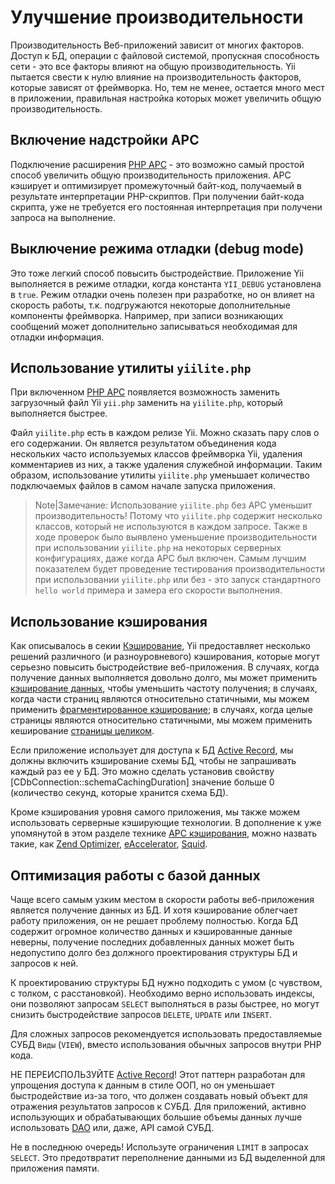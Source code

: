 Улучшение производительности
============================

Производительность Веб-приложений зависит от многих факторов. Доступ к БД, 
операции с файловой системой, пропускная способность сети - это все факторы
влияют на общую производительность. Yii пытается свести к нулю влияние на
производительность факторов, которые зависят от фреймворка. Но, тем не менее,
остается много мест в приложении, правильная настройка которых может
увеличить общую производительность.

Включение надстройки APC
------------------------

Подключение расширения [PHP APC](http://www.php.net/manual/en/book.apc.php) -
это возможно самый простой способ увеличить общую производительность
приложения. APC кэширует и оптимизирует промежуточный байт-код, получаемый в
результате интерпретации PHP-скриптов. При получении байт-кода скрипта, уже не
требуется его постоянная интерпретация при получени запроса на выполнение.

Выключение режима отладки (debug mode)
--------------------------------------

Это тоже легкий способ повысить быстродействие. Приложение Yii выполняется в
режиме отладки, когда константа `YII_DEBUG` установлена в `true`. Режим отладки
очень полезен при разработке, но он влияет на скорость работы, т.к.
подгружаются некоторые дополнительные компоненты фреймворка. Например, при
записи возникающих сообщений может дополнительно записываться необходимая
для отладки информация.

Использование утилиты `yiilite.php`
-----------------------------------

При включенном [PHP APC](http://www.php.net/manual/en/book.apc.php) появляется
возможность заменить загрузочный файл Yii `yii.php` заменить на `yiilite.php`,
который выполняется быстрее.

Файл `yiilite.php` есть в каждом релизе Yii. Можно сказать пару слов о его
содержании. Он является результатом объединения кода нескольких часто
используемых классов фреймворка Yii, удаления комментариев из них, а также
удаления служебной информации. Таким образом, использование утилиты
`yiilite.php` уменьшает количество подключаемых файлов в самом начале запуска
приложения.

> Note|Замечание: Использование `yiilite.php` без APC уменьшит
производительность! Потому что `yiilite.php` содержит несколько классов,
который не используются в каждом запросе. Также в ходе проверок было выявлено
уменьшение производительности при использовании `yiilite.php` на некоторых
серверных конфигурациях, даже когда APC был включен. Самым лучшим показателем
будет проведение тестирования производительности при использовании `yiilite.php`
или без - это запуск стандартного `hello world` примера и замера его скорости
выполнения.

Использование кэширования
-------------------------

Как описывалось в секии [Кэширование](/doc/guide/caching.overview), Yii
предоставляет несколько решений различного (и разноуровневого) кэширования,
которые могут серьезно повысить быстродействие веб-приложения. В случаях, когда
получение данных выполняется довольно долго, мы может применить
[кэширование данных](/doc/guide/caching.data), чтобы уменьшить частоту
получения; в случаях, когда части страниц являются относительно статичными,
мы можем применить [фрагментированное кэширование](/doc/guide/caching.fragment);
в случаях, когда целые страницы являются относительно статичными, мы можем
применить кеширование [страницы целиком](/doc/guide/caching.page).

Если приложение использует для доступа к БД [Active Record](/doc/guide/database.ar),
мы должны включить кэширование схемы БД, чтобы не запрашивать каждый раз ее у БД.
Это можно сделать установив свойству [CDbConnection::schemaCachingDuration]
значение больше 0 (количество секунд, которые хранится схема БД).

Кроме кэширования уровня самого приложения, мы также можем использовать серверные
кэширующие технологии. В дополнение к уже упомянутой в этом разделе технике
[APC кэширования](/doc/guide/topics.performance#enabling-apc-extension), можно
назвать такие, как [Zend Optimizer](http://Zend.com/ZendOptimizer),
[eAccelerator](http://eaccelerator.net/), [Squid](http://www.squid-cache.org/).

Оптимизация работы с базой данных
---------------------------------

Чаще всего самым узким местом в скорости работы веб-приложения является получение
данных из БД. И хотя кэширование облегчает работу приложения, он не решает
проблему полностью. Когда БД содержит огромное количество данных и кэшированные
данные неверны, получение последних добавленных данных может быть недопустипо
долго без должного проектирования структуры БД и запросов к ней.

К проектированию структуры БД нужно подходить с умом (с чувством, с толком, с
расстановкой). Необходимо верно использовать индексы, они позволяют запросам `SELECT`
выполняться в разы быстрее, но могут снизить быстродействие запросов `DELETE`,
`UPDATE` или `INSERT`.

Для сложных запросов рекомендуется использовать предоставляемые СУБД `Виды`
(`VIEW`), вместо использования обычных запросов внутри PHP кода.

НЕ ПЕРЕИСПОЛЬЗУЙТЕ [Active Record](/doc/guide/database.ar)! Этот паттерн
разработан для упрощения доступа к данным в стиле ООП, но он уменьшает
быстродействие из-за того, что должен создавать новый объект для отражения
результатов запросов к СУБД. Для приложений, активно использующих и
обрабатывающих большие объемы данных лучше использовать [DAO](/doc/guide/database.dao)
или, даже, API самой СУБД.

Не в последнюю очередь! Используте ограничения `LIMIT` в запросах `SELECT`.
Это предотвратит переполнение данными из БД выделенной для приложения памяти.
